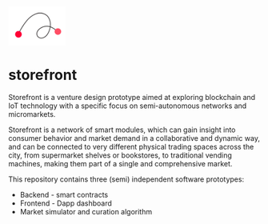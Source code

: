 ![storefront](/docs/pics/sf_logo_small.png)
# storefront

Storefront is a venture design prototype aimed at exploring blockchain and IoT technology with a specific focus on semi-autonomous networks and micromarkets.

Storefront is a network of smart modules, which can gain insight into consumer behavior and market demand in a collaborative and dynamic way, and can be connected to very different physical trading spaces across the city, from supermarket shelves or bookstores, to traditional vending machines, making them part of a single and comprehensive market.

This repository contains three (semi) independent software prototypes:
 * Backend - smart contracts
 * Frontend - Dapp dashboard
 * Market simulator and curation algorithm
  
